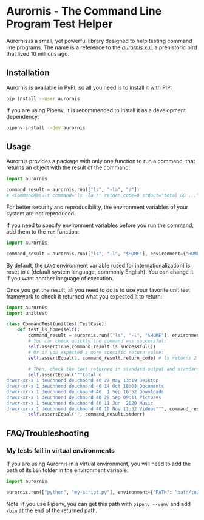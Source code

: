 # Aurornis - The Command Line Program Test Helper

Aurornis is a small, yet powerful library designed to help testing command line programs.
The name is a reference to the [_aurornis xui_](https://en.wikipedia.org/wiki/Aurornis), a prehistoric bird that lived 10 millions ago.

## Installation

Aurornis is available in PyPI, so all you need is to install it with PIP:

```bash
pip install --user aurornis
```

If you are using Pipenv, it is recommended to install it as a development dependency:

```bash
pipenv install --dev aurornis
```

## Usage

Aurornis provides a package with only one function to run a command, that returns an object with the result of the command:

```python
import aurornis

command_result = aurornis.run(["ls", "-la", "/"])
# <CommandResult command="ls -la /" return_code=0 stdout="total 68 ..." stderr="">
```

For better security and reproducibility, the environment variables of your system are not reproduced.

If you need to specify environment variables before you run the command, add them to the `run` function:

```python
import aurornis

command_result = aurornis.run(["ls", "-l", "$HOME"], environment={"HOME": "/home/deuchnord"})
```

By default, the `LANG` environment variable (used for internationalization) is reset to `C` (default system language, commonly English). You can change it if you want another language of execution.

Once you get the result, all you need to do is to use your favorite unit test framework to check it returned what you expected it to return:

```python
import aurornis
import unittest

class CommandTest(unittest.TestCase):
    def test_ls_home(self):
        command_result = aurornis.run(["ls", "-l", "$HOME"], environment={"HOME": "/home/deuchnord"})
        # You can check quickly the command was successful:
        self.assertTrue(command_result.is_successful())
        # Or if you expected a more specific return value:
        self.assertEqual(2, command_result.return_code) # ls returns 2 if the file does not exist
        
        # Then, check the text returned in standard output and standard error:
        self.assertEqual("""total 6
drwxr-xr-x 1 deuchnord deuchnord 40 27 May 13:19 Desktop
drwxr-xr-x 1 deuchnord deuchnord 40 14 Oct 18:08 Documents
drwxr-xr-x 1 deuchnord deuchnord 40  1 Sep 16:52 Downloads
drwxr-xr-x 1 deuchnord deuchnord 40 29 Sep 09:11 Pictures
drwxr-xr-x 1 deuchnord deuchnord 40 11 Jun  2020 Music
drwxr-xr-x 1 deuchnord deuchnord 40 10 Nov 11:32 Videos""", command_result.stdout)
        self.assertEqual("", command_result.stderr)
```

## FAQ/Troubleshooting

### My tests fail in virtual environments

If you are using Aurornis in a virtual environment, you will need to add the path of its `bin` folder in the environment variable:

```python
import aurornis

aurornis.run(["python", "my-script.py"], environment={"PATH": "path/to/the/venv/bin"})
```

Note: if you use Pipenv, you can get this path with `pipenv --venv` and add `/bin` at the end of the returned path.
